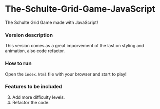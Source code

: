 # The-Schulte-Grid-Game-JavaScript
The Schulte Grid Game made with JavaScript!

### Version description

This version comes as a great imporvement of the last on styling and animation, also code refactor.

### How to run

Open the ```index.html``` file with your browser and start to play!

### Features to be included

3. Add more difficulty levels.
5. Refactor the code.
